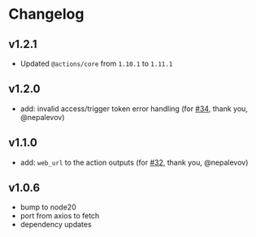 # Changelog

## v1.2.1

- Updated `@actions/core` from `1.10.1` to `1.11.1`

## v1.2.0

- add: invalid access/trigger token error handling (for [#34](https://github.com/digital-blueprint/gitlab-pipeline-trigger-action/issues/34), thank you, @nepalevov)

## v1.1.0

- add: `web_url` to the action outputs (for [#32](https://github.com/digital-blueprint/gitlab-pipeline-trigger-action/issues/32), thank you, @nepalevov)

## v1.0.6

- bump to node20
- port from axios to fetch
- dependency updates